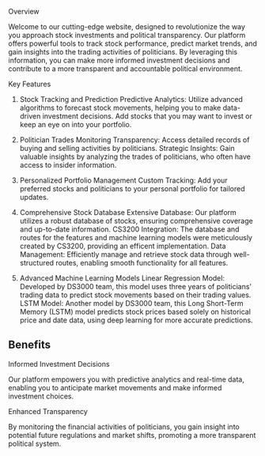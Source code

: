 Overview

Welcome to our cutting-edge website, designed to revolutionize the way you approach stock investments and political transparency. Our platform offers powerful tools to track stock performance, predict market trends, and gain insights into the trading activities of politicians. By leveraging this information, you can make more informed investment decisions and contribute to a more transparent and accountable political environment.

Key Features

1. Stock Tracking and Prediction
Predictive Analytics: Utilize advanced algorithms to forecast stock movements, helping you to make data-driven investment decisions.
Add stocks that you may want to invest or keep an eye on into your portfolio.

2. Politician Trades Monitoring
Transparency: Access detailed records of buying and selling activities by politicians.
Strategic Insights: Gain valuable insights by analyzing the trades of politicians, who often have access to insider information.

3. Personalized Portfolio Management
Custom Tracking: Add your preferred stocks and politicians to your personal portfolio for tailored updates.

4. Comprehensive Stock Database
Extensive Database: Our platform utilizes a robust database of stocks, ensuring comprehensive coverage and up-to-date information.
CS3200 Integration: The database and routes for the features and machine learning models were meticulously created by CS3200, providing an efficent implementation. 
Data Management: Efficiently manage and retrieve stock data through well-structured routes, enabling smooth functionality for all features.

5. Advanced Machine Learning Models
Linear Regression Model: Developed by DS3000 team, this model uses three years of politicians' trading data to predict stock movements based on their trading values.
LSTM Model: Another model by DS3000 team, this Long Short-Term Memory (LSTM) model predicts stock prices based solely on historical price and date data, using deep learning for more accurate predictions.

## Benefits

Informed Investment Decisions

Our platform empowers you with predictive analytics and real-time data, enabling you to anticipate market movements and make informed investment choices.

Enhanced Transparency

By monitoring the financial activities of politicians, you gain insight into potential future regulations and market shifts, promoting a more transparent political system.
